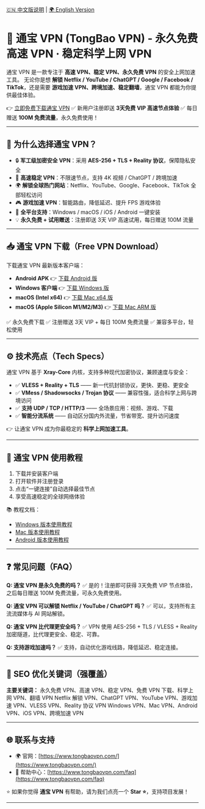 [🇨🇳 中文版说明](./README.md) | [🌍 English Version](./README_en.md)
# 🚀 通宝 VPN (TongBao VPN) - **永久免费高速 VPN · 稳定科学上网 VPN**

通宝 VPN 是一款专注于 **高速 VPN、稳定 VPN、永久免费 VPN** 的安全上网加速工具。
无论你是想 **解锁 Netflix / YouTube / ChatGPT / Google / Facebook / TikTok**，还是需要 **游戏加速 VPN、跨境加速、稳定翻墙**，通宝 VPN 都能为你提供最佳体验。

👉 [立即免费下载通宝 VPN](https://www.tongbaovpn.com/)
✅ 新用户注册即送 **3天免费 VIP 高速节点体验**
✅ 每日赠送 **100M 免费流量**，永久免费使用！

---

## 🌟 为什么选择通宝 VPN？

* 🔒 **军工级加密安全 VPN**：采用 **AES-256 + TLS + Reality 协议**，保障隐私安全
* 🚀 **高速稳定 VPN**：不限速节点，支持 4K 视频 / ChatGPT / 跨境加速
* 🌍 **解锁全球热门网站**：Netflix、YouTube、Google、Facebook、TikTok 全部轻松访问
* 🎮 **游戏加速 VPN**：智能路由，降低延迟、提升 FPS 游戏体验
* 📱 **全平台支持**：Windows / macOS / iOS / Android 一键安装
* 💡 **永久免费 + 试用赠送**：注册即送 3天 VIP 高速试用，每日赠送 100M 流量

---

## 📥 通宝 VPN 下载（Free VPN Download）

下载通宝 VPN 最新版本客户端：

* **Android APK** 👉 [下载 Android 版](https://update.tongbaovpn.com/app-release.apk?v=1.16.32&t=1757397093)
* **Windows 客户端** 👉 [下载 Windows 版](https://update.tongbaovpn.com/TongBaoVPN_Windows_1.6.38.exe)
* **macOS (Intel x64)** 👉 [下载 Mac x64 版](https://update.tongbaovpn.com/TongBaoVPN_1.6.38_x64.dmg)
* **macOS (Apple Silicon M1/M2/M3)** 👉 [下载 Mac ARM 版](https://update.tongbaovpn.com/TongBaoVPN_1.6.38_arm64.dmg)

✅ 永久免费下载
✅ 注册赠送 3天 VIP + 每日 100M 免费流量
✅ 兼容多平台，轻松使用

---

## ⚙️ 技术亮点（Tech Specs）

通宝 VPN 基于 **Xray-Core** 内核，支持多种现代加密协议，兼顾速度与安全：

* ✅ **VLESS + Reality + TLS** —— 新一代抗封锁协议，更快、更稳、更安全
* ✅ **VMess / Shadowsocks / Trojan 协议** —— 兼容性强，适合科学上网与跨境访问
* ✅ **支持 UDP / TCP / HTTP/3** —— 全场景应用：视频、游戏、下载
* ✅ **智能分流系统** —— 自动区分国内外流量，节省带宽、提升访问速度

👉 让通宝 VPN 成为你最稳定的 **科学上网加速工具**。

---

## 🚀 通宝 VPN 使用教程

1. 下载并安装客户端
2. 打开软件并注册登录
3. 点击“一键连接”自动选择最佳节点
4. 享受高速稳定的全球网络体验

📚 教程文档：

* [Windows 版本使用教程](https://www.tongbaovpn.com/faq/7-Windows%E7%89%88%E6%9C%AC%E7%9A%84%E9%80%9A%E5%AE%9DVPN%E4%B8%8B%E8%BD%BD%E5%AE%89%E8%A3%85%E6%95%99%E7%A8%8B)
* [Mac 版本使用教程](https://www.tongbaovpn.com/faq/6-Mac%E7%89%88%E6%9C%AC%E7%9A%84%E9%80%9A%E5%AE%9DVPN%E4%B8%8B%E8%BD%BD%E5%AE%89%E8%A3%85%E6%95%99%E7%A8%8B)
* [Android 版本使用教程](https://www.tongbaovpn.com/faq)

---

## ❓ 常见问题（FAQ）

**Q: 通宝 VPN 是永久免费的吗？**
✅ 是的！注册即可获得 3天免费 VIP 节点体验，之后每日赠送 100M 免费流量，可永久免费使用。

**Q: 通宝 VPN 可以解锁 Netflix / YouTube / ChatGPT 吗？**
✅ 可以，支持所有主流流媒体与 AI 网站解锁。

**Q: 通宝 VPN 比代理更安全吗？**
✅ VPN 使用 AES-256 + TLS / VLESS + Reality 加密隧道，比代理更安全、稳定、可靠。

**Q: 支持游戏加速吗？**
✅ 支持，自动优化游戏线路，降低延迟、稳定连接。

---

## 🔑 SEO 优化关键词（强覆盖）

**主要关键词：**
永久免费 VPN、高速 VPN、稳定 VPN、免费 VPN 下载、科学上网 VPN、翻墙 VPN
Netflix 解锁 VPN、ChatGPT VPN、YouTube VPN、游戏加速 VPN、VLESS VPN、Reality 协议 VPN
Windows VPN、Mac VPN、Android VPN、iOS VPN、跨境加速 VPN

---

## 🌐 联系与支持

* 🌍 官网：[https://www.tongbaovpn.com/](https://www.tongbaovpn.com/)
* 💬 帮助中心：[https://www.tongbaovpn.com/faq](https://www.tongbaovpn.com/faq)

⭐ 如果你觉得 **通宝 VPN** 有帮助，请为我们点亮一个 **Star ⭐**，支持项目发展！

---

